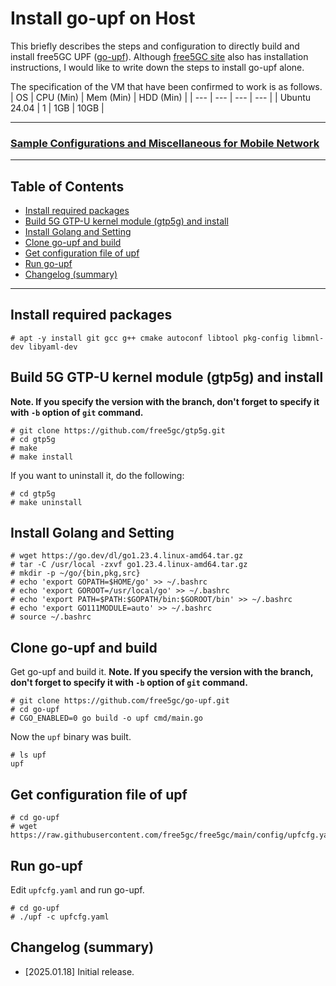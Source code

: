 # Install go-upf on Host
This briefly describes the steps and configuration to directly build and install free5GC UPF ([go-upf](https://github.com/free5gc/go-upf)).
Although [free5GC site](https://free5gc.org/guide/3-install-free5gc/) also has installation instructions, I would like to write down the steps to install go-upf alone.

The specification of the VM that have been confirmed to work is as follows.
| OS | CPU (Min) | Mem (Min) | HDD (Min) |
| --- | --- | --- | --- |
| Ubuntu 24.04 | 1 | 1GB | 10GB |

---

### [Sample Configurations and Miscellaneous for Mobile Network](https://github.com/s5uishida/sample_config_misc_for_mobile_network)

---

<a id="toc"></a>

## Table of Contents

- [Install required packages](#install_packages)
- [Build 5G GTP-U kernel module (gtp5g) and install](#build_gtp5g)
- [Install Golang and Setting](#install_golang)
- [Clone go-upf and build](#build)
- [Get configuration file of upf](#get_config)
- [Run go-upf](#run)
- [Changelog (summary)](#changelog)

---

<a id="install_packages"></a>

## Install required packages

```
# apt -y install git gcc g++ cmake autoconf libtool pkg-config libmnl-dev libyaml-dev
```

<a id="build_gtp5g"></a>

## Build 5G GTP-U kernel module (gtp5g) and install

**Note. If you specify the version with the branch, don't forget to specify it with `-b` option of `git` command.**
```
# git clone https://github.com/free5gc/gtp5g.git
# cd gtp5g
# make
# make install
```
If you want to uninstall it, do the following:
```
# cd gtp5g
# make uninstall
```

<a id="install_golang"></a>

## Install Golang and Setting

```
# wget https://go.dev/dl/go1.23.4.linux-amd64.tar.gz
# tar -C /usr/local -zxvf go1.23.4.linux-amd64.tar.gz
# mkdir -p ~/go/{bin,pkg,src}
# echo 'export GOPATH=$HOME/go' >> ~/.bashrc
# echo 'export GOROOT=/usr/local/go' >> ~/.bashrc
# echo 'export PATH=$PATH:$GOPATH/bin:$GOROOT/bin' >> ~/.bashrc
# echo 'export GO111MODULE=auto' >> ~/.bashrc
# source ~/.bashrc
```

<a id="build"></a>

## Clone go-upf and build

Get go-upf and build it. **Note. If you specify the version with the branch, don't forget to specify it with `-b` option of `git` command.**
```
# git clone https://github.com/free5gc/go-upf.git
# cd go-upf
# CGO_ENABLED=0 go build -o upf cmd/main.go
```
Now the `upf` binary was built.
```
# ls upf
upf
```

<a id="get_config"></a>

## Get configuration file of upf

```
# cd go-upf
# wget https://raw.githubusercontent.com/free5gc/free5gc/main/config/upfcfg.yaml
```

<a id="run"></a>

## Run go-upf

Edit `upfcfg.yaml` and run go-upf.
```
# cd go-upf
# ./upf -c upfcfg.yaml
```

<a id="changelog"></a>

## Changelog (summary)

- [2025.01.18] Initial release.
